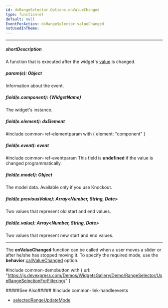 ```yaml
---
id: dxRangeSelector.Options.onValueChanged
type: function(e)
default: null
EventForAction: dxRangeSelector.valueChanged
notUsedInTheme: 
---
```

---
##### shortDescription
A function that is executed after the widget's [value](/api-reference/20%20Data%20Visualization%20Widgets/dxRangeSelector/1%20Configuration/value '/Documentation/ApiReference/Data_Visualization_Widgets/dxRangeSelector/Configuration/#value') is changed.

##### param(e): Object
Information about the event.

##### field(e.component): {WidgetName}
The widget's instance.

##### field(e.element): dxElement
#include common-ref-elementparam with { element: "component" }

##### field(e.event): event
#include common-ref-eventparam This field is **undefined** if the value is changed programmatically.

##### field(e.model): Object
The model data. Available only if you use Knockout.

##### field(e.previousValue): Array<Number, String, Date>
Two values that represent old start and end values.

##### field(e.value): Array<Number, String, Date>
Two values that represent new start and end values.

---
The **onValueChanged** function can be called when a user moves a slider or after he/she has stopped moving it. To specify the required mode, use the **behavior**.[callValueChanged](/api-reference/20%20Data%20Visualization%20Widgets/dxRangeSelector/1%20Configuration/behavior/callValueChanged.md '/Documentation/ApiReference/Data_Visualization_Widgets/dxRangeSelector/Configuration/behavior/#callValueChanged') option.

#include common-demobutton with {
    url: "https://js.devexpress.com/Demos/WidgetsGallery/Demo/RangeSelector/UseRangeSelectionForFiltering/"
}

#####See Also#####
#include common-link-handleevents
- [selectedRangeUpdateMode](/api-reference/20%20Data%20Visualization%20Widgets/dxRangeSelector/1%20Configuration/selectedRangeUpdateMode.md '/Documentation/ApiReference/Data_Visualization_Widgets/dxRangeSelector/Configuration/#selectedRangeUpdateMode')